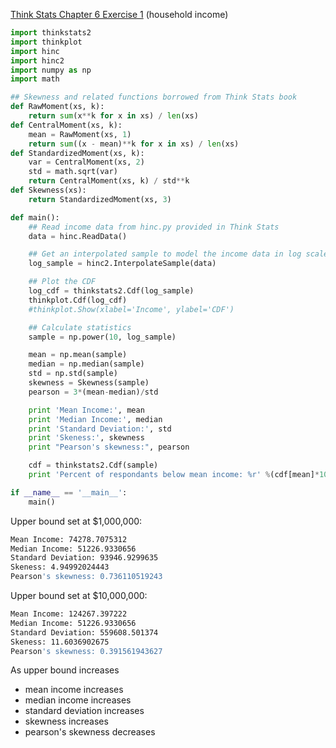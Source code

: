 [Think Stats Chapter 6 Exercise 1](http://greenteapress.com/thinkstats2/html/thinkstats2007.html#toc60) (household income)

```python
import thinkstats2
import thinkplot
import hinc
import hinc2
import numpy as np
import math

## Skewness and related functions borrowed from Think Stats book
def RawMoment(xs, k):
    return sum(x**k for x in xs) / len(xs)
def CentralMoment(xs, k):
    mean = RawMoment(xs, 1)
    return sum((x - mean)**k for x in xs) / len(xs)
def StandardizedMoment(xs, k):
    var = CentralMoment(xs, 2)
    std = math.sqrt(var)
    return CentralMoment(xs, k) / std**k
def Skewness(xs):
    return StandardizedMoment(xs, 3)

def main():
    ## Read income data from hinc.py provided in Think Stats
    data = hinc.ReadData()

    ## Get an interpolated sample to model the income data in log scale. Default upper bound is 10^6
    log_sample = hinc2.InterpolateSample(data)

    ## Plot the CDF
    log_cdf = thinkstats2.Cdf(log_sample)
    thinkplot.Cdf(log_cdf)
    #thinkplot.Show(xlabel='Income', ylabel='CDF')

    ## Calculate statistics
    sample = np.power(10, log_sample)

    mean = np.mean(sample)
    median = np.median(sample)
    std = np.std(sample)
    skewness = Skewness(sample)
    pearson = 3*(mean-median)/std

    print 'Mean Income:', mean
    print 'Median Income:', median
    print 'Standard Deviation:', std
    print 'Skeness:', skewness
    print "Pearson's skewness:", pearson

    cdf = thinkstats2.Cdf(sample)
    print 'Percent of respondants below mean income: %r' %(cdf[mean]*100)

if __name__ == '__main__':
    main()
```

Upper bound set at $1,000,000:
```bash
Mean Income: 74278.7075312
Median Income: 51226.9330656
Standard Deviation: 93946.9299635
Skeness: 4.94992024443
Pearson's skewness: 0.736110519243
```

Upper bound set at $10,000,000:
```bash
Mean Income: 124267.397222
Median Income: 51226.9330656
Standard Deviation: 559608.501374
Skeness: 11.6036902675
Pearson's skewness: 0.391561943627
```

As upper bound increases
* mean income increases
* median income increases
* standard deviation increases
* skewness increases
* pearson's skewness decreases

